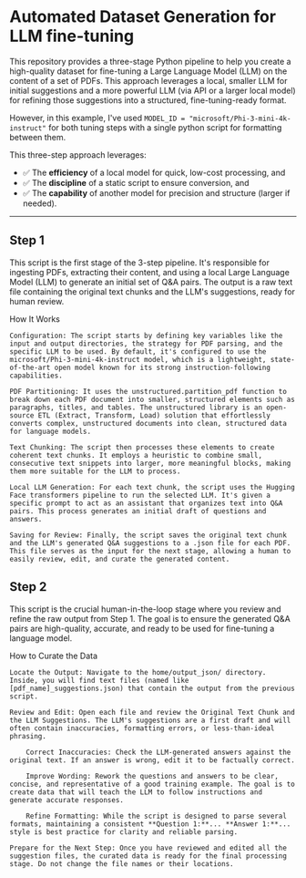# Automated Dataset Generation for LLM fine-tuning

This repository provides a three-stage Python pipeline to help you create a high-quality dataset for fine-tuning a Large Language Model (LLM) on the content of a set of PDFs. This approach leverages a local, smaller LLM for initial suggestions and a more powerful LLM (via API or a larger local model) for refining those suggestions into a structured, fine-tuning-ready format.

However, in this example, I've used `MODEL_ID = "microsoft/Phi-3-mini-4k-instruct"` for both tuning steps with a single python script for formatting between them.


This three-step approach leverages:
- ✅ The **efficiency** of a local model for quick, low-cost processing, and
- ✅ The **discipline** of a static script to ensure conversion, and
- ✅ The **capability** of another model for precision and structure (larger if needed).

---

## Step 1

This script is the first stage of the 3-step pipeline. It's responsible for ingesting PDFs, extracting their content, and using a local Large Language Model (LLM) to generate an initial set of Q&A pairs. The output is a raw text file containing the original text chunks and the LLM's suggestions, ready for human review.

How It Works

    Configuration: The script starts by defining key variables like the input and output directories, the strategy for PDF parsing, and the specific LLM to be used. By default, it's configured to use the microsoft/Phi-3-mini-4k-instruct model, which is a lightweight, state-of-the-art open model known for its strong instruction-following capabilities.

    PDF Partitioning: It uses the unstructured.partition_pdf function to break down each PDF document into smaller, structured elements such as paragraphs, titles, and tables. The unstructured library is an open-source ETL (Extract, Transform, Load) solution that effortlessly converts complex, unstructured documents into clean, structured data for language models.

    Text Chunking: The script then processes these elements to create coherent text chunks. It employs a heuristic to combine small, consecutive text snippets into larger, more meaningful blocks, making them more suitable for the LLM to process.

    Local LLM Generation: For each text chunk, the script uses the Hugging Face transformers pipeline to run the selected LLM. It's given a specific prompt to act as an assistant that organizes text into Q&A pairs. This process generates an initial draft of questions and answers.

    Saving for Review: Finally, the script saves the original text chunk and the LLM's generated Q&A suggestions to a .json file for each PDF. This file serves as the input for the next stage, allowing a human to easily review, edit, and curate the generated content.


## Step 2

This script is the crucial human-in-the-loop stage where you review and refine the raw output from Step 1. The goal is to ensure the generated Q&A pairs are high-quality, accurate, and ready to be used for fine-tuning a language model.

How to Curate the Data

    Locate the Output: Navigate to the home/output_json/ directory. Inside, you will find text files (named like [pdf_name]_suggestions.json) that contain the output from the previous script.

    Review and Edit: Open each file and review the Original Text Chunk and the LLM Suggestions. The LLM's suggestions are a first draft and will often contain inaccuracies, formatting errors, or less-than-ideal phrasing.

        Correct Inaccuracies: Check the LLM-generated answers against the original text. If an answer is wrong, edit it to be factually correct.

        Improve Wording: Rework the questions and answers to be clear, concise, and representative of a good training example. The goal is to create data that will teach the LLM to follow instructions and generate accurate responses.

        Refine Formatting: While the script is designed to parse several formats, maintaining a consistent **Question 1:**... **Answer 1:**... style is best practice for clarity and reliable parsing.

    Prepare for the Next Step: Once you have reviewed and edited all the suggestion files, the curated data is ready for the final processing stage. Do not change the file names or their locations.
